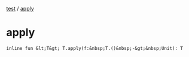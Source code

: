 [test](test/index) / [apply](test/apply)


# apply

`inline fun &lt;T&gt; T.apply(f:&nbsp;T.()&nbsp;-&gt;&nbsp;Unit): T`


